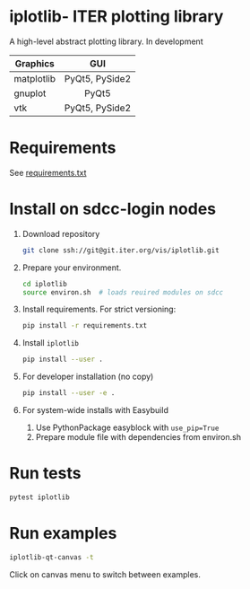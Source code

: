 # iplotlib- ITER plotting library
A high-level abstract plotting library. In development

| Graphics|GUI|
|----------|:-------------:|
| matplotlib|PyQt5, PySide2|
| gnuplot|PyQt5|
| vtk|PyQt5, PySide2|

# Requirements
See [requirements.txt](https://git.iter.org/projects/VIS/repos/iplotlib/browse/requirements.txt)

# Install on sdcc-login nodes
1. Download repository
    ```bash
    git clone ssh://git@git.iter.org/vis/iplotlib.git
    ```
2. Prepare your environment.
    ``` bash
    cd iplotlib
    source environ.sh  # loads reuired modules on sdcc
    ```
3. Install requirements.
    For strict versioning:
    ```bash
    pip install -r requirements.txt
    ```

4. Install `iplotlib`
    ``` bash
    pip install --user .
    ```
5. For developer installation (no copy)
    ``` bash
    pip install --user -e .
    ```
6. For system-wide installs with Easybuild
    1. Use PythonPackage easyblock with `use_pip=True`
    2. Prepare module file with dependencies from environ.sh

# Run tests
```bash
pytest iplotlib
```

# Run examples
```bash
iplotlib-qt-canvas -t
```
Click on canvas menu to switch between examples.
